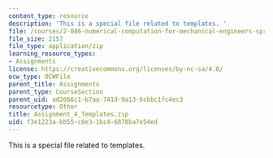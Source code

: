 ```yaml
---
content_type: resource
description: 'This is a special file related to templates. '
file: /courses/2-086-numerical-computation-for-mechanical-engineers-spring-2013/f3e1223abb55c8e31bc46878ba7e54ed_Assignment_4_Templates.zip
file_size: 2157
file_type: application/zip
learning_resource_types:
- Assignments
license: https://creativecommons.org/licenses/by-nc-sa/4.0/
ocw_type: OCWFile
parent_title: Assignments
parent_type: CourseSection
parent_uid: ad2666c1-b7aa-741d-9a13-6cbbc1fc4ec3
resourcetype: Other
title: Assignment_4_Templates.zip
uid: f3e1223a-bb55-c8e3-1bc4-6878ba7e54ed
---
```

This is a special file related to templates. 